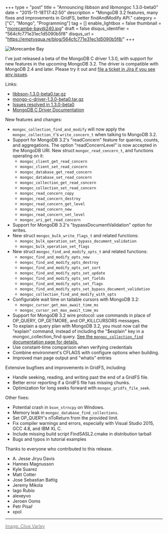 +++
type = "post"
title = "Announcing libbson and libmongoc 1.3.0-beta0"
date = "2015-11-18T17:42:50"
description = "MongoDB 3.2 features, many fixes and improvements in GridFS, better findAndModify API."
category = ["C", "Mongo", "Programming"]
tag = []
enable_lightbox = false
thumbnail = "morecambe-bay@240.jpg"
draft = false
disqus_identifier = "564cfc771e31ec1d5090b5f8"
disqus_url = "https://emptysqua.re/blog/564cfc771e31ec1d5090b5f8/"
+++

<p><img style="display:block; margin-left:auto; margin-right:auto;" src="morecambe-bay.jpg" alt="Morecambe Bay" title="Morecambe Bay" /></p>
<p>I've just released a beta of the MongoDB C driver 1.3.0, with support for new features in
the upcoming MongoDB 3.2. The driver is compatible with MongoDB 2.4 and later. Please try it out and <a href="https://jira.mongodb.org/browse/CDRIVER">file a ticket in Jira if you see any issues</a>.</p>
<p>Links:</p>
<ul>
<li><a href="https://github.com/mongodb/libbson/releases/download/1.3.0-beta0/libbson-1.3.0-beta0.tar.gz">libbson-1.3.0-beta0.tar.gz</a></li>
<li><a href="https://github.com/mongodb/mongo-c-driver/releases/download/1.3.0-beta0/mongo-c-driver-1.3.0-beta0.tar.gz">mongo-c-driver-1.3.0-beta0.tar.gz</a></li>
<li><a href="https://jira.mongodb.org/issues/?jql=fixVersion%20%3D%201.3.0-beta0%20AND%20project%20%3D%20CDRIVER">Issues resolved in 1.3.0-beta0</a></li>
<li><a href="http://api.mongodb.org/c/1.3.0/">MongoDB C Driver Documentation</a></li>
</ul>
<p>New features and changes:</p>
<ul>
<li><code>mongoc_collection_find_and_modify</code> will now apply the <code>mongoc_collection_t</code>'s
   <code>write_concern_t</code> when talking to MongoDB 3.2.</li>
<li>Support for MongoDB 3.2's "readConcern" feature for queries, counts, and
   aggregations. The option "readConcernLevel" is now accepted in the MongoDB
   URI. New struct <code>mongoc_read_concern_t</code>, and functions operating on it:<ul>
<li><code>mongoc_client_get_read_concern</code></li>
<li><code>mongoc_client_set_read_concern</code></li>
<li><code>mongoc_database_get_read_concern</code></li>
<li><code>mongoc_database_set_read_concern</code></li>
<li><code>mongoc_collection_get_read_concern</code></li>
<li><code>mongoc_collection_set_read_concern</code></li>
<li><code>mongoc_read_concern_copy</code></li>
<li><code>mongoc_read_concern_destroy</code></li>
<li><code>mongoc_read_concern_get_level</code></li>
<li><code>mongoc_read_concern_new</code></li>
<li><code>mongoc_read_concern_set_level</code></li>
<li><code>mongoc_uri_get_read_concern</code></li>
</ul>
</li>
<li>Support for MongoDB 3.2's "bypassDocumentValidation" option for writes.</li>
<li>New struct <code>mongoc_bulk_write_flags_t</code> and related functions:<ul>
<li><code>mongoc_bulk_operation_set_bypass_document_validation</code></li>
<li><code>mongoc_bulk_operation_set_flags</code></li>
</ul>
</li>
<li>New struct <code>mongoc_find_and_modify_opts_t</code> and related functions:<ul>
<li><code>mongoc_find_and_modify_opts_new</code></li>
<li><code>mongoc_find_and_modify_opts_destroy</code></li>
<li><code>mongoc_find_and_modify_opts_set_sort</code></li>
<li><code>mongoc_find_and_modify_opts_set_update</code></li>
<li><code>mongoc_find_and_modify_opts_set_fields</code></li>
<li><code>mongoc_find_and_modify_opts_set_flags</code></li>
<li><code>mongoc_find_and_modify_opts_set_bypass_document_validation</code></li>
<li><code>mongoc_collection_find_and_modify_with_opts</code></li>
</ul>
</li>
<li>Configurable wait time on tailable cursors with MongoDB 3.2:<ul>
<li><code>mongoc_cursor_get_max_await_time_ms</code></li>
<li><code>mongoc_cursor_set_max_await_time_ms</code></li>
</ul>
</li>
<li>Support for MongoDB 3.2 wire protocol: use commands in place of OP_QUERY,
   OP_GETMORE, and OP_KILLCURSORS messages.</li>
<li>To explain a query plan with MongoDB 3.2, you must now call the "explain"
   command, instead of including the "$explain" key in a mongoc_collection_find
   query. <a href="http://api.mongodb.org/c/1.3.0/mongoc_collection_find.html#explain-command">See the <code>mongoc_collection_find</code> documentation page for details.</a></li>
<li>Use constant-time comparison when verifying credentials</li>
<li>Combine environment's CFLAGS with configure options when building.</li>
<li>Improved man page output and "whatis" entries</li>
</ul>
<p>Extensive bugfixes and improvements in GridFS, including:</p>
<ul>
<li>Handle seeking, reading, and writing past the end of a GridFS file.</li>
<li>Better error reporting if a GridFS file has missing chunks.</li>
<li>Optimization for long seeks forward with <code>mongoc_gridfs_file_seek</code>.</li>
</ul>
<p>Other fixes:</p>
<ul>
<li>Potential crash in <code>bson_strncpy</code> on Windows.</li>
<li>Memory leak in <code>mongoc_database_find_collections</code>.</li>
<li>Set OP_QUERY's nToReturn from the provided limit.</li>
<li>Fix compiler warnings and errors, especially with Visual Studio 2015,
   GCC 4.8, and IBM XL C.</li>
<li>Include missing build script FindSASL2.cmake in distribution tarball</li>
<li>Bugs and typos in tutorial examples</li>
</ul>
<p>Thanks to everyone who contributed to this release.</p>
<ul>
<li>A. Jesse Jiryu Davis</li>
<li>Hannes Magnusson</li>
<li>Kyle Suarez</li>
<li>Matt Cotter</li>
<li>Jose Sebastian Battig</li>
<li>Jeremy Mikola</li>
<li>Iago Rubio</li>
<li>alexeyvo</li>
<li>Jeroen Ooms</li>
<li>Petr P&iacute;sa&#345;</li>
<li>xpol</li>
</ul>
<hr />
<p><a href="https://www.flickr.com/photos/100732098@N06/18166358058"><span style="color:gray">Image: Clive Varley</span></a></p>
